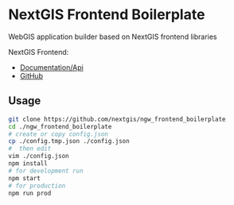 # NextGIS Frontend Boilerplate

WebGIS application builder based on NextGIS frontend libraries

NextGIS Frontend: 
 - [Documentation/Api](http://code.nextgis.com)
 - [GitHub](https://github.com/nextgis/nextgisweb_frontend)

## Usage

```bash
git clone https://github.com/nextgis/ngw_frontend_boilerplate
cd ./ngw_frontend_boilerplate
# create or copy config.json
cp ./config.tmp.json ./config.json
#  then edit
vim ./config.json
npm install
# for development run
npm start
# for production
npm run prod
```